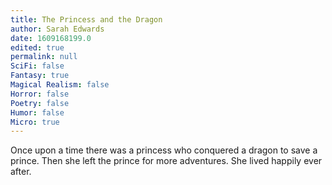 ```yaml
---
title: The Princess and the Dragon
author: Sarah Edwards
date: 1609168199.0
edited: true
permalink: null
SciFi: false
Fantasy: true
Magical Realism: false
Horror: false
Poetry: false
Humor: false
Micro: true
---
```

Once upon a time there was a princess who conquered a dragon to save a prince. Then she left the prince for more adventures. She lived happily ever after.
